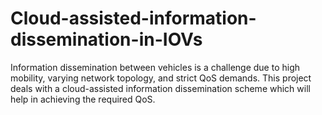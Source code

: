 # Cloud-assisted-information-dissemination-in-IOVs
Information dissemination between vehicles is a challenge due to high mobility, varying network topology, and strict QoS demands. This project deals with a cloud-assisted information dissemination scheme which will help in achieving the required QoS.
